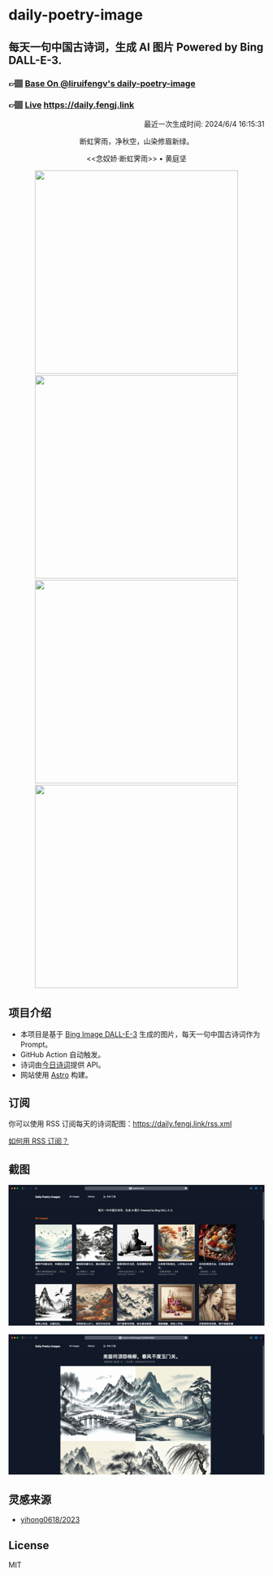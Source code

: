 
# daily-poetry-image

## 每天一句中国古诗词，生成 AI 图片 Powered by Bing DALL-E-3.

### 👉🏽 [Base On @liruifengv's daily-poetry-image](https://github.com/liruifengv/daily-poetry-image)

### 👉🏽 [Live](https://daily.fengj.link) https://daily.fengj.link

<p align="right">
  最近一次生成时间: 2024/6/4 16:15:31
</p>
<p align="center">
断虹霁雨，净秋空，山染修眉新绿。
</p>
<p align="center">
<<念奴娇·断虹霁雨>> • 黄庭坚
</p>
<p align="center">
<img src="https://tse4.mm.bing.net/th/id/OIG4.EVs614iIoeecRtZLP03F" height="400" width="400" />
<img src="https://tse4.mm.bing.net/th/id/OIG4.YyaHjDGGe0DTx5.CeLMJ" height="400" width="400" />
<img src="https://tse2.mm.bing.net/th/id/OIG4.cOAFTmeuAp0yv3xC9Ngj" height="400" width="400" />
<img src="https://tse1.mm.bing.net/th/id/OIG4.qDO8ff4OpsemwH7jLDZ3" height="400" width="400" />
</p>

## 项目介绍

-   本项目是基于 [Bing Image DALL-E-3](https://www.bing.com/images/create) 生成的图片，每天一句中国古诗词作为 Prompt。
-   GitHub Action 自动触发。
-   诗词由[今日诗词](https://www.jinrishici.com/)提供 API。
-   网站使用 [Astro](https://astro.build) 构建。

## 订阅

你可以使用 RSS 订阅每天的诗词配图：https://daily.fengj.link/rss.xml

[如何用 RSS 订阅？](https://zhuanlan.zhihu.com/p/55026716)

## 截图

![图片列表](./screenshots/Snipaste_2023-12-28_21-00-26.png)

![图片详情](./screenshots/Snipaste_2023-12-28_21-00-53.png)

## 灵感来源

-   [yihong0618/2023](https://github.com/yihong0618/2023)

## License

MIT

